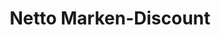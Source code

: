 ---
title: "Netto Marken-Discount"
url: /huetschenhausen/netto-marken-discount/
shop: Supermarkt
---